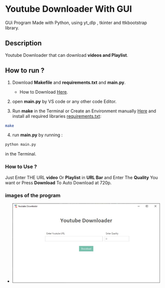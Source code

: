 # Youtube Downloader With GUI

GUi Program Made with Python, using yt_dlp , tkinter and ttkbootstrap library.

## Description

Youtube Downloader that can download **videos and Playlist**.

## How to run ?

1. Download **Makefile** and **requirements.txt** and **main.py**.
    - How to Download [Here](images/2.png).

3. open **main.py** by VS code or any other code Editor.

4. Run **make** in the Terminal or Create an Environment manually [Here](INSTALL_venv.md) and install all required libraries [requirements.txt](requirements.txt):

```bash
make
```

4. run **main.py** by running :

```bash
python main.py
```

in the Terminal.

### How to Use ?

Just Enter THE URL **video** Or **Playlist** in **URL Bar** and Enter The **Quality** You want or Press **Download** To Auto Download at 720p.

### images of the program

- ![image](/images/1.JPG)
